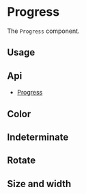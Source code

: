 # Progress
The `Progress` component.

## Usage
<Example file="Progress/Usage" />

## Api
- [Progress](../api/progress)

## Color
<Example file="Progress/Color" />

## Indeterminate
<Example file="Progress/Indeterminate" />

## Rotate
<Example file="Progress/Rotate" />

## Size and width
<Example file="Progress/Size" />
